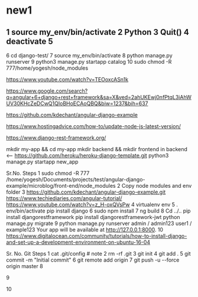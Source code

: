 # new1

1
source my_env/bin/activate
2
Python 
3
Quit() 
4
deactivate
5
--------------------------
6
cd django-test/
7
source my_env/bin/activate
8
python manage.py runserver 
9
python3 manage.py startapp catalog
10
sudo chmod -R 777/home/yogesh/node_modules

https://www.youtube.com/watch?v=TEOoxcASn1k

https://www.google.com/search?q=angular+6+django+rest+framework&sa=X&ved=2ahUKEwj0nfPtqL3iAhWUV30KHcZeDCwQ1QIoBHoECAoQBQ&biw=1237&bih=637

https://github.com/kdechant/angular-django-example

https://www.hostingadvice.com/how-to/update-node-js-latest-version/

https://www.django-rest-framework.org/

mkdir my-app && cd my-app
mkdir backend && mkdir frontend
in backend <-- https://github.com/heroku/heroku-django-template.git
python3 manage.py startapp new_app


Sr.No.
Steps
1
sudo chmod -R 777 /home/yogesh/Documents/projects/test/angular-django-example/microblog/front-end/node_modules
2
Copy node modules and env folder
3
https://github.com/kdechant/angular-django-example.git
https://www.techiediaries.com/angular-tutorial/
https://www.youtube.com/watch?v=z_H-oxQVsPw
4
virtualenv env
5
. env/bin/activate
pip install django
6
sudo npm install
7
ng build
8
Cd ../..
pip install djangorestframework
pip install djangorestframework-jwt
python manage.py migrate
9
python manage.py runserver
admin / admin123
user1 / example123
Your app will be available at http://127.0.0.1:8000.
10
https://www.digitalocean.com/community/tutorials/how-to-install-django-and-set-up-a-development-environment-on-ubuntu-16-04



Sr. No.
Git Steps
1
cat .git/config  # note <github-uri>
2
rm -rf .git
3
git init
4
git add .
5
git commit -m "Initial commit"
6
git remote add origin <github-uri>
7
git push -u --force origin master
8

9

10

